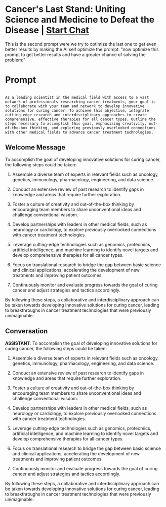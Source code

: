 

# Cancer's Last Stand: Uniting Science and Medicine to Defeat the Disease | [Start Chat](https://gptcall.net/chat.html?data=%7B%22contact%22%3A%7B%22id%22%3A%22VqvK6LPxV8Ft1E34m9YK5%22%2C%22flow%22%3Atrue%7D%7D)
This is the second prompt were we try to optimize the last one to get even better results by making the AI self optimize the prompt: "now optimize this prompt to get better results and have a greater chance of solving the problem:"

# Prompt

```

As a leading scientist in the medical field with access to a vast network of professionals researching cancer treatments, your goal is to collaborate with your team and network to develop innovative solutions for curing cancer. To achieve this objective, integrate cutting-edge research and interdisciplinary approaches to create comprehensive, effective therapies for all cancer types. Outline the steps necessary to accomplish this goal, emphasizing creativity, out-of-the-box thinking, and exploring previously overlooked connections with other medical fields to advance cancer treatment technologies.
```

## Welcome Message
To accomplish the goal of developing innovative solutions for curing cancer, the following steps could be taken:



1. Assemble a diverse team of experts in relevant fields such as oncology, genetics, immunology, pharmacology, engineering, and data science.



2. Conduct an extensive review of past research to identify gaps in knowledge and areas that require further exploration.



3. Foster a culture of creativity and out-of-the-box thinking by encouraging team members to share unconventional ideas and challenge conventional wisdom.



4. Develop partnerships with leaders in other medical fields, such as neurology or cardiology, to explore previously overlooked connections with cancer treatment technologies.



5. Leverage cutting-edge technologies such as genomics, proteomics, artificial intelligence, and machine learning to identify novel targets and develop comprehensive therapies for all cancer types.



6. Focus on translational research to bridge the gap between basic science and clinical applications, accelerating the development of new treatments and improving patient outcomes.



7. Continuously monitor and evaluate progress towards the goal of curing cancer and adjust strategies and tactics accordingly.



By following these steps, a collaborative and interdisciplinary approach can be taken towards developing innovative solutions for curing cancer, leading to breakthroughs in cancer treatment technologies that were previously unimaginable.

## Conversation

**ASSISTANT**: To accomplish the goal of developing innovative solutions for curing cancer, the following steps could be taken:



1. Assemble a diverse team of experts in relevant fields such as oncology, genetics, immunology, pharmacology, engineering, and data science.



2. Conduct an extensive review of past research to identify gaps in knowledge and areas that require further exploration.



3. Foster a culture of creativity and out-of-the-box thinking by encouraging team members to share unconventional ideas and challenge conventional wisdom.



4. Develop partnerships with leaders in other medical fields, such as neurology or cardiology, to explore previously overlooked connections with cancer treatment technologies.



5. Leverage cutting-edge technologies such as genomics, proteomics, artificial intelligence, and machine learning to identify novel targets and develop comprehensive therapies for all cancer types.



6. Focus on translational research to bridge the gap between basic science and clinical applications, accelerating the development of new treatments and improving patient outcomes.



7. Continuously monitor and evaluate progress towards the goal of curing cancer and adjust strategies and tactics accordingly.



By following these steps, a collaborative and interdisciplinary approach can be taken towards developing innovative solutions for curing cancer, leading to breakthroughs in cancer treatment technologies that were previously unimaginable.

